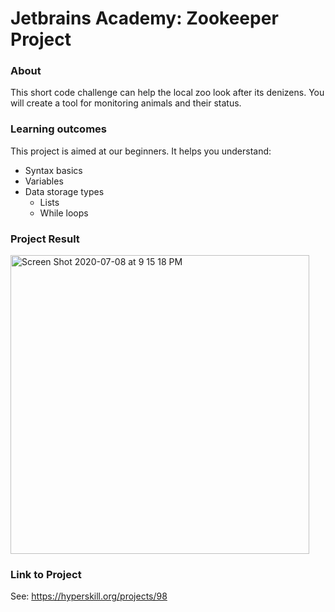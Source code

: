 # Jetbrains Academy: Zookeeper Project

### About
This short code challenge can help the local zoo look after its denizens. You will create a tool for monitoring animals and their status.

### Learning outcomes

This project is aimed at our beginners. It helps you understand:
- Syntax basics
- Variables
- Data storage types
   - Lists
   - While loops

### Project Result

<img width="478" alt="Screen Shot 2020-07-08 at 9 15 18 PM" src="https://user-images.githubusercontent.com/43900263/86985881-495bde00-c160-11ea-9af2-5534fe425891.png">


### Link to Project
See: https://hyperskill.org/projects/98
